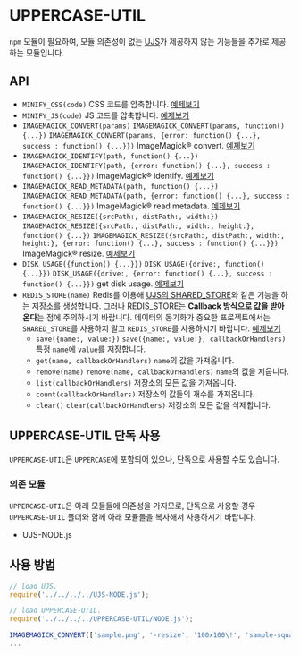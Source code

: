 # UPPERCASE-UTIL
`npm` 모듈이 필요하여, 모듈 의존성이 없는 [UJS](https://github.com/Hanul/UJS)가 제공하지 않는 기능들을 추가로 제공하는 모듈입니다.

## API
* `MINIFY_CSS(code)` CSS 코드를 압축합니다. [예제보기](../EXAMPLES/UTIL/NODE/MINIFY/MINIFY_CSS.js)
* `MINIFY_JS(code)` JS 코드를 압축합니다. [예제보기](../EXAMPLES/UTIL/NODE/MINIFY/MINIFY_JS.js)
* `IMAGEMAGICK_CONVERT(params)` `IMAGEMAGICK_CONVERT(params, function() {...})` `IMAGEMAGICK_CONVERT(params, {error: function() {...}, success : function() {...}})`  ImageMagick® convert. [예제보기](../EXAMPLES/UTIL/NODE/IMAGEMAGICK/IMAGEMAGICK_CONVERT.js)
* `IMAGEMAGICK_IDENTIFY(path, function() {...})` `IMAGEMAGICK_IDENTIFY(path, {error: function() {...}, success : function() {...}})` ImageMagick® identify. [예제보기](../EXAMPLES/UTIL/NODE/IMAGEMAGICK/IMAGEMAGICK_IDENTIFY.js)
* `IMAGEMAGICK_READ_METADATA(path, function() {...})` `IMAGEMAGICK_READ_METADATA(path, {error: function() {...}, success : function() {...}})` ImageMagick® read metadata. [예제보기](../EXAMPLES/UTIL/NODE/IMAGEMAGICK/IMAGEMAGICK_READ_METADATA.js)
* `IMAGEMAGICK_RESIZE({srcPath:, distPath:, width:})` `IMAGEMAGICK_RESIZE({srcPath:, distPath:, width:, height:}, function() {...})` `IMAGEMAGICK_RESIZE({srcPath:, distPath:, width:, height:}, {error: function() {...}, success : function() {...}})` ImageMagick® resize. [예제보기](../EXAMPLES/UTIL/NODE/IMAGEMAGICK.js)
* `DISK_USAGE({function() {...}})` `DISK_USAGE({drive:, function() {...}})` `DISK_USAGE({drive:, {error: function() {...}, success : function() {...}})` get disk usage. [예제보기](../EXAMPLES/UTIL/NODE/DISK_USAGE.js)
* `REDIS_STORE(name)` Redis를 이용해 [UJS의 SHARED_STORE](https://github.com/Hanul/UJS/blob/master/DOC/UJS-NODE.md#클러스터링-관련-기능)와 같은 기능을 하는 저장소를 생성합니다. 그러나 REDIS_STORE는 **Callback 방식으로 값을 받아온다**는 점에 주의하시기 바랍니다. 데이터의 동기화가 중요한 프로젝트에서는 `SHARED_STORE`를 사용하지 말고 `REDIS_STORE`를 사용하시기 바랍니다. [예제보기](../EXAMPLES/UTIL/NODE/REDIS_STORE.js)
	* `save({name:, value:})` `save({name:, value:}, callbackOrHandlers)` 특정 `name`에 `value`를 저장합니다.
	* `get(name, callbackOrHandlers)` `name`의 값을 가져옵니다.
	* `remove(name)` `remove(name, callbackOrHandlers)` `name`의 값을 지웁니다.
	* `list(callbackOrHandlers)` 저장소의 모든 값을 가져옵니다.
	* `count(callbackOrHandlers)` 저장소의 값들의 개수를 가져옵니다.
	* `clear()` `clear(callbackOrHandlers)` 저장소의 모든 값을 삭제합니다.

## UPPERCASE-UTIL 단독 사용
`UPPERCASE-UTIL`은 `UPPERCASE`에 포함되어 있으나, 단독으로 사용할 수도 있습니다.

### 의존 모듈
`UPPERCASE-UTIL`은 아래 모듈들에 의존성을 가지므로, 단독으로 사용할 경우 `UPPERCASE-UTIL` 폴더와 함께 아래 모듈들을 복사해서 사용하시기 바랍니다.
* UJS-NODE.js

## 사용 방법
```javascript
// load UJS.
require('../../../../UJS-NODE.js');

// load UPPERCASE-UTIL.
require('../../../../UPPERCASE-UTIL/NODE.js');

IMAGEMAGICK_CONVERT(['sample.png', '-resize', '100x100\!', 'sample-square.png']);
...
```
